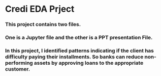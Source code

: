 # Credi EDA Prject
### This project contains two files.
### One is a Jupyter file and the other is a PPT presentation File.
### In this project, I identified patterns indicating if the client has difficulty paying their installments. So banks can reduce non-performing assets by approving loans to the appropriate customer.

